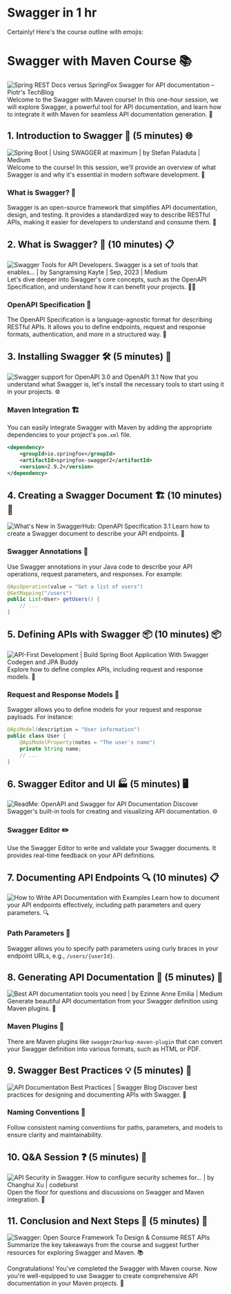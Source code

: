 # Swagger in 1 hr

Certainly! Here's the course outline with emojis:

# Swagger with Maven Course 📚
![Spring REST Docs versus SpringFox Swagger for API documentation – Piotr's  TechBlog](https://piotrminkowski.files.wordpress.com/2018/07/rest-api-docs-logo.jpg)
Welcome to the Swagger with Maven course! In this one-hour session, we will explore Swagger, a powerful tool for API documentation, and learn how to integrate it with Maven for seamless API documentation generation. 🚀

## 1. Introduction to Swagger 👋 (5 minutes) 🌐
![Spring Boot | Using SWAGGER at maximum | by Stefan Paladuta | Medium](https://miro.medium.com/v2/resize:fit:600/1*TzLUj6_Kb4PzdKig7x9bPA.jpeg)
Welcome to the course! In this session, we'll provide an overview of what Swagger is and why it's essential in modern software development. 🤝

### What is Swagger? 🤔

Swagger is an open-source framework that simplifies API documentation, design, and testing. It provides a standardized way to describe RESTful APIs, making it easier for developers to understand and consume them. 📖

## 2. What is Swagger? 🤔 (10 minutes) 📋
![Swagger Tools for API Developers. Swagger is a set of tools that enables… |  by Sangramsing Kayte | Sep, 2023 | Medium](https://miro.medium.com/v2/resize:fit:942/1*3wtAvCKc1vx4pzbFwabE8Q.jpeg)
Let's dive deeper into Swagger's core concepts, such as the OpenAPI Specification, and understand how it can benefit your projects. 🕵️‍♂️

### OpenAPI Specification 📘

The OpenAPI Specification is a language-agnostic format for describing RESTful APIs. It allows you to define endpoints, request and response formats, authentication, and more in a structured way. 📝

## 3. Installing Swagger 🛠️ (5 minutes) 🧰
![Swagger support for OpenAPI 3.0 and OpenAPI 3.1​](https://static1.smartbear.co/swagger/media/blog/swagger-blog-575x300.png?ext=.png)
Now that you understand what Swagger is, let's install the necessary tools to start using it in your projects. ⚙️

### Maven Integration 🏗️

You can easily integrate Swagger with Maven by adding the appropriate dependencies to your project's `pom.xml` file.

```xml
<dependency>
    <groupId>io.springfox</groupId>
    <artifactId>springfox-swagger2</artifactId>
    <version>2.9.2</version>
</dependency>
```

## 4. Creating a Swagger Document 🏗️ (10 minutes) 📄
![What's New in SwaggerHub: OpenAPI Specification 3.1](https://smartbear.com/smartbearbrand/media/images/blog/blog-images/swaggerhub-oas-3-1_1.jpg)
Learn how to create a Swagger document to describe your API endpoints. 📝

### Swagger Annotations 🚀

Use Swagger annotations in your Java code to describe your API operations, request parameters, and responses. For example:

```Java
@ApiOperation(value = "Get a list of users")
@GetMapping("/users")
public List<User> getUsers() {
    // ...
}
```

## 5. Defining APIs with Swagger 📦 (10 minutes) 📦
![API-First Development | Build Spring Boot Application With Swagger Codegen  and JPA Buddy](https://i.ytimg.com/vi/-jQyoqt6stI/maxresdefault.jpg)
Explore how to define complex APIs, including request and response models. 📂

### Request and Response Models 🎁

Swagger allows you to define models for your request and response payloads. For instance:

```Java
@ApiModel(description = "User information")
public class User {
    @ApiModelProperty(notes = "The user's name")
    private String name;
    // ...
}
```

## 6. Swagger Editor and UI 🏭 (5 minutes) 🖥️
![ReadMe: OpenAPI and Swagger for API Documentation](https://blog.readme.com/content/images/2020/07/owlbert-hiking-banner.png)
Discover Swagger's built-in tools for creating and visualizing API documentation. 🌐

### Swagger Editor ✏️

Use the Swagger Editor to write and validate your Swagger documents. It provides real-time feedback on your API definitions.

## 7. Documenting API Endpoints 🔍 (10 minutes) 📋
![How to Write API Documentation with Examples](https://document360.com/wp-content/uploads/2022/10/Ulitmate_guide_to_create_api_documentation-scaled.jpg)
Learn how to document your API endpoints effectively, including path parameters and query parameters. 🔍

### Path Parameters 🚶

Swagger allows you to specify path parameters using curly braces in your endpoint URLs, e.g., `/users/{userId}`.

## 8. Generating API Documentation 🧩 (5 minutes) 📃
![Best API documentation tools you need | by Ezinne Anne Emilia | Medium](https://miro.medium.com/v2/resize:fit:1200/1*tKHEz9Vj0pAsx0LF21eIAA.png)
Generate beautiful API documentation from your Swagger definition using Maven plugins. 🧩

### Maven Plugins 🧰

There are Maven plugins like `swagger2markup-maven-plugin` that can convert your Swagger definition into various formats, such as HTML or PDF.

## 9. Swagger Best Practices 💡 (5 minutes) 🌟
![API Documentation Best Practices | Swagger Blog](https://static1.smartbear.co/swagger/media/blog/wp/apidecisionmakers.png)
Discover best practices for designing and documenting APIs with Swagger. 🚀

### Naming Conventions 📌

Follow consistent naming conventions for paths, parameters, and models to ensure clarity and maintainability.

## 10. Q&A Session ❓ (5 minutes) 🤔
![API Security in Swagger. How to configure security schemes for… | by  Changhui Xu | codeburst](https://miro.medium.com/v2/resize:fit:1400/1*mhaMKdFughxMylw_B-cIKw.png)
Open the floor for questions and discussions on Swagger and Maven integration. 💬

## 11. Conclusion and Next Steps 🚪 (5 minutes) 🌠
![Swagger: Open Source Framework To Design & Consume REST APIs](https://www.zealousweb.com/wp-content/uploads/2020/07/Listing-9.jpg)
Summarize the key takeaways from the course and suggest further resources for exploring Swagger and Maven. 📚

Congratulations! You've completed the Swagger with Maven course. Now you're well-equipped to use Swagger to create comprehensive API documentation in your Maven projects. 🎉

